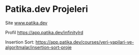 # Patika.dev Projeleri

Site www.patika.dev

Profil https://app.patika.dev/infinitylrd

Insertion Sort: https://app.patika.dev/courses/veri-yapilari-ve-algoritmalar/insertion-sort-proje
